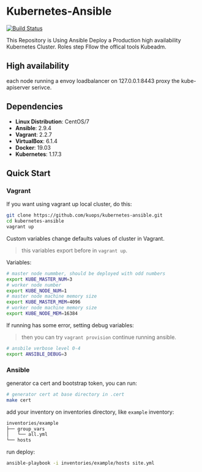 # Kubernetes-Ansible

[![Build Status](https://travis-ci.com/kuops/kubernetes-ansible.svg?branch=master)](https://travis-ci.com/kuops/kubernetes-ansible)

<!-- markdownlint-disable MD013 -->
This Repository is Using Ansible Deploy a Production high availability Kubernetes Cluster. Roles step Fllow the offical tools Kubeadm.

## High availability

each node running a envoy loadbalancer on 127.0.0.1:8443 proxy the kube-apiserver serivce.

## Dependencies

- **Linux Distribution**: CentOS/7
- **Ansible**: 2.9.4
- **Vagrant**: 2.2.7
- **VirtualBox**: 6.1.4
- **Docker**: 19.03
- **Kubernetes**: 1.17.3

## Quick Start

### Vagrant

If you want using vagrant up local cluster, do this:

```bash
git clone https://github.com/kuops/kubernetes-ansible.git
cd kubernetes-ansible
vagrant up
```

Custom variables change defaults values of cluster in Vagrant.

> this variables export before in `vagrant up`.

Variables:

```bash
# master node nummber, should be deployed with odd numbers
export KUBE_MASTER_NUM=3
# worker node number
export KUBE_NODE_NUM=1
# master node machine memory size
export KUBE_MASTER_MEM=4096
# worker node machine memory size
export KUBE_NODE_MEM=16384
```

If running has some error, setting debug variables:

> then you can try `vagrant provision` continue running ansible.

```bash
# ansbile verbose level 0-4
export ANSIBLE_DEBUG=3
```

### Ansible

generator ca cert and bootstrap token, you can run:

```bash
# generator cert at base directory in .cert
make cert
```

add your inventory on inventories directory, like `example` inventory:

```bash
inventories/example
├── group_vars
│   └── all.yml
└── hosts
```

run deploy:

```bash
ansible-playbook -i inventories/example/hosts site.yml
```
